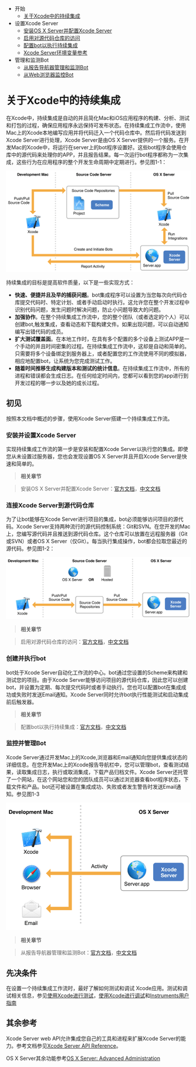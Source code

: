 * 开始
  * [关于Xcode中的持续集成](1.md)
* 设置Xcode Server
  * [安装OS X Server并配置Xcode Server](2.md)
  * [启用对源代码仓库的访问](3.md)
  * [配置bot以执行持续集成](4.md)
  * [Xcode Server环境变量参考](5.md)
* 管理和监测Bot
  * [从报告导航器管理和监测Bot](6.md)
  * [从Web浏览器监控Bot](7.md)
   
# 关于Xcode中的持续集成
在Xcode中，持续集成是自动的并且简化Mac和iOS应用程序的构建、分析、测试和打包的过程，确保应用程序永远保持可发布状态。在持续集成工作流中，使用Mac上的Xcode本地编写应用并将代码迁入一个代码仓库中。然后将代码发送到Xcode Server进行处理，Xcode Server是由OS X Server提供的一个服务。在开发Mac的Xcode中，将运行在server上的bot程序设置好。这些bot程序会使用仓库中的源代码来处理你的APP，并且报告结果。每一次运行bot程序都称为一次集成，这些行为在应用程序的整个开发生命周期中定期进行。参见图1-1：

![图1-1](resources/9DE0A409B129AC27735436CD77AA40FE.png)

持续集成的目标是提高软件质量，以下是一些实现方式：

* **快速、便捷并且及早的捕获问题**。bot集成程序可以设置为当您每次向代码仓库提交代码时、特定计划、或者手动启动时执行。这允许您在整个开发过程中识别代码问题，发生问题时解决问题，防止小问题导致大的问题。
* **加强协作**。在整个持续集成工作流中，您的整个团队（或者选定的个人）可以创建bot,触发集成，查看动态和下载构建文件。如果出现问题，可以自动通知编写出错代码的成员。
* **扩大测试覆盖面**。在本地工作时，在具有多个配置的多个设备上测试APP是一个手动的并且时间密集的过程。在持续集成工作流中，这却是自动和简单的。只需要将多个设备绑定到服务器上，或者配置您的工作流使用不同的模拟器，相应地配置bot，让系统为您完成测试工作。
* **随着时间推移生成构建版本和测试的统计信息**。在持续集成工作流中，所有的进程和错误都会生成日志。在任何给定时间内，您都可以看到您的app进行到开发过程的哪一步以及她的成长过程。

## 初见
按照本文档中概述的步骤，使用Xcode Server搭建一个持续集成工作流。

### 安装并设置Xcode Server
实现持续集成工作流的第一步是安装和配置Xcode Server以执行您的集成。即使您从未设置过服务器，您也会发现设置OS X Server并且开启Xcode Server是快速和简单的。

> **相关章节**

> 安装OS X Server并配置Xcode Server：[官方文档](https://developer.apple.com/library/content/documentation/IDEs/Conceptual/xcode_guide-continuous_integration/adopt_continuous_integration.html#//apple_ref/doc/uid/TP40013292-CH3-SW1)，[中文文档](2.md)

### 连接Xcode Server到源代码仓库
为了让bot能够在Xcode Server进行项目的集成，bot必须能够访问项目的源代码。Xcode Server支持两种流行的源代码控制系统：Git和SVN。在您开发的Mac上，您编写源代码并且推送到源代码仓库。这个仓库可以放置在远程服务器（Git或SVN）或者OS X Server（仅Git）。每当执行集成操作，bot都会拉取您最近的源代码。参见图1-2：

![sourcecode_repositories_2x.png](resources/EBE8B5685AE20A1F839A481AC6A37D71.png)

> **相关章节**

> 启用对源代码仓库的访问：[官方文档](https://developer.apple.com/library/content/documentation/IDEs/Conceptual/xcode_guide-continuous_integration/PublishYourCodetoaSourceRepository.html#//apple_ref/doc/uid/TP40013292-CH8-SW1)，[中文文档](3.md)

### 创建并执行bot
bot处于Xcode Server自动化工作流的中心。bot通过您设置的Scheme来构建和测试您的项目。由于Xcode Server能够访问项目的源代码仓库，因此您可以创建bot，并设置为定期、每次提交代码时或者手动执行。您也可以配置bot在集成成功或失败时发送Email通知。Xcode Server同时允许bot执行性能测试和启动集成前后触发器。

> **相关章节**

> 配置bot以执行持续集成：[官方文档](https://developer.apple.com/library/content/documentation/IDEs/Conceptual/xcode_guide-continuous_integration/ConfigureBots.html#//apple_ref/doc/uid/TP40013292-CH9-SW1)，[中文文档](4.md)

### 监控并管理Bot
Xcode Server通过开发Mac上的Xcode,浏览器和Email通知向您提供集成状态的详细信息。在您开发Mac上的Xcode报告导航栏中，您可以管理bot，查看测试结果，读取集成日志，执行或取消集成，下载产品归档文件。Xcode Server还托管了一个网站，在这个网站您和您的团队成员可以通过浏览器查看bot程序状态，下载文件和产品。bot还可被设置在集成成功、失败或者发生警告时发送Email通知。参见图1-3

![activity_reporting_2x.png](resources/7D1E6B43F41B3B164B97BB2C2D7F5C1C.png)

> **相关章节**

> 从报告导航器管理和监测Bot：[官方文档](https://developer.apple.com/library/content/documentation/IDEs/Conceptual/xcode_guide-continuous_integration/view_integration_results.html#//apple_ref/doc/uid/TP40013292-CH4-SW1)，[中文文档](6.md)

## 先决条件
在设置一个持续集成工作流时，最好了解如何测试和调试 Xcode应用。测试和调试相关信息，参见[使用Xcode进行测试](https://developer.apple.com/library/content/documentation/DeveloperTools/Conceptual/testing_with_xcode/chapters/01-introduction.html#//apple_ref/doc/uid/TP40014132)，[使用Xcode进行调试](https://developer.apple.com/library/content/documentation/DeveloperTools/Conceptual/debugging_with_xcode/chapters/about_debugging_w_xcode.html#//apple_ref/doc/uid/TP40015022)和[Instruments用户指南](https://developer.apple.com/library/content/documentation/DeveloperTools/Conceptual/InstrumentsUserGuide/index.html#//apple_ref/doc/uid/TP40004652)

## 其余参考
Xcode Server web API允许集成您自己的工具和进程来扩展Xcode Server的能力。参考文档参见[Xcode Server API Reference](https://developer.apple.com/library/content/documentation/Xcode/Conceptual/XcodeServerAPIReference/index.html#//apple_ref/doc/uid/TP40016472-CH1-SW1)。

OS X Server其余功能参考[OS X Server: Advanced Administration](http://help.apple.com/advancedserveradmin/mac/3.0/)

